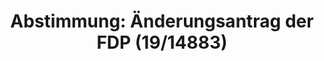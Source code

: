 ---
abstimmung:
  abstimmung: 4
  bundestagssitzung: 124
  datum: 7. November 2019
  legislaturperiode: 19
categories:
- Todo
data:
- title: Abstimmungsergebnis 20191107_2-data.pdf
  url: /res/2021-btw/abstimmungsergebnisse/20191107_2-data.pdf
- title: Abstimmungsergebnis 20191107_2_xls-data.xlsx
  url: /res/2021-btw/abstimmungsergebnisse/20191107_2_xls-data.xlsx
- title: Abstimmungsergebnis 20191107_2_xls-data.csv
  url: /res/2021-btw/abstimmungsergebnisse/csv/20191107_2_xls-data.csv
documents:
- local: /res/2021-btw/drucksachen/13436.pdf
  title: Drucksache 19/13436
  url: https://dip21.bundestag.de/dip21/btd/19/134/1913436.pdf
- local: /res/2021-btw/drucksachen/13712.pdf
  title: Drucksache 19/13712
  url: https://dip21.bundestag.de/dip21/btd/19/137/1913712.pdf
- local: /res/2021-btw/drucksachen/14873.pdf
  title: Drucksache 19/14873
  url: https://dip21.bundestag.de/dip21/btd/19/148/1914873.pdf
- local: /res/2021-btw/drucksachen/14883.pdf
  title: Drucksache 19/14883
  url: https://dip21.bundestag.de/dip21/btd/19/148/1914883.pdf
ergebnis:
  AfD:
    enthaltung: 0
    gesamt: 91
    ja: 72
    nein: 0
    nichtabgegeben: 19
    ungueltig: 0
  Bündnis 90/Die Grünen:
    enthaltung: 0
    gesamt: 67
    ja: 0
    nein: 55
    nichtabgegeben: 12
    ungueltig: 0
  Die Linke:
    enthaltung: 0
    gesamt: 69
    ja: 0
    nein: 57
    nichtabgegeben: 12
    ungueltig: 0
  FDP:
    enthaltung: 0
    gesamt: 80
    ja: 69
    nein: 0
    nichtabgegeben: 11
    ungueltig: 0
  cdu/csu:
    enthaltung: 0
    gesamt: 246
    ja: 0
    nein: 216
    nichtabgegeben: 30
    ungueltig: 0
  file: 20191107_2_xls-data.xlsx
  fraktionslos:
    enthaltung: 0
    gesamt: 4
    ja: 1
    nein: 0
    nichtabgegeben: 3
    ungueltig: 0
  spd:
    enthaltung: 0
    gesamt: 152
    ja: 0
    nein: 133
    nichtabgegeben: 19
    ungueltig: 0
layout: abstimmung
links:
- title: Link zu bundestag.de
  url: https://www.bundestag.de/parlament/plenum/abstimmung/abstimmung?id=629
preview: 'Deutscher Bundestag


  124. Sitzung des Deutschen Bundestages

  am Donnerstag, 7. November 2019


  Endgültiges Ergebnis der Namentlichen Abstimmung Nr. 4


  Änderungsantrag der Abgeordneten Dr. Florian Toncar, Christian Dürr, Frank Schäffler,

  weiterer Abgeordneter und der Fraktion der FDP

  zu der zweiten Beratung des Gesetzentwurfs der Bundesregierung

  - Drucksachen 19/13436, 19/13712, 19/14873 Entwurf eines Gesetzes zur weiteren steuerlichen
  Förderung der Elektromobilität und zur

  Änderung weiterer steuerlicher Vorschriften

  - Drucksache 19/14883 -'
tags:
- Todo
title: 'Abstimmung: Änderungsantrag der FDP (19/14883)'
---